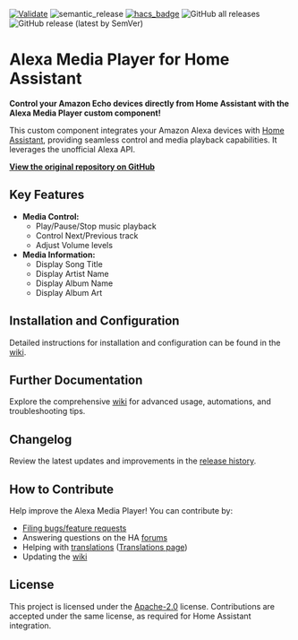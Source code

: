 [![Validate](https://github.com/alandtse/alexa_media_player/actions/workflows/validate.yaml/badge.svg)](https://github.com/alandtse/alexa_media_player/actions/workflows/validate.yaml)
![semantic_release](https://github.com/alandtse/alexa_media_player/workflows/semantic_release/badge.svg)
[![hacs_badge](https://img.shields.io/badge/HACS-Default-orange.svg)](https://github.com/hacs/integration)
![GitHub all releases](https://img.shields.io/github/downloads/alandtse/alexa_media_player/total)
![GitHub release (latest by SemVer)](https://img.shields.io/github/downloads/alandtse/alexa_media_player/latest/total)

# Alexa Media Player for Home Assistant

**Control your Amazon Echo devices directly from Home Assistant with the Alexa Media Player custom component!**

This custom component integrates your Amazon Alexa devices with [Home Assistant](https://home-assistant.io), providing seamless control and media playback capabilities.  It leverages the unofficial Alexa API.

[**View the original repository on GitHub**](https://github.com/alandtse/alexa_media_player)

## Key Features

*   **Media Control:**
    *   Play/Pause/Stop music playback
    *   Control Next/Previous track
    *   Adjust Volume levels
*   **Media Information:**
    *   Display Song Title
    *   Display Artist Name
    *   Display Album Name
    *   Display Album Art

## Installation and Configuration

Detailed instructions for installation and configuration can be found in the [wiki](https://github.com/alandtse/alexa_media_player/wiki/Configuration).

## Further Documentation

Explore the comprehensive [wiki](https://github.com/alandtse/alexa_media_player/wiki) for advanced usage, automations, and troubleshooting tips.

## Changelog

Review the latest updates and improvements in the [release history](https://github.com/alandtse/alexa_media_player/releases).

## How to Contribute

Help improve the Alexa Media Player! You can contribute by:

*   [Filing bugs/feature requests](https://github.com/alandtse/alexa_media_player/issues)
*   Answering questions on the HA [forums](https://community.home-assistant.io/t/echo-devices-alexa-as-media-player-testers-needed/58639)
*   Helping with [translations](https://app.lokalise.com/project/465185555eee18dd537ca6.39714580/) ([Translations page](https://github.com/alandtse/alexa_media_player/wiki/Translations))
*   Updating the [wiki](https://github.com/alandtse/alexa_media_player/wiki)

## License

This project is licensed under the [Apache-2.0](LICENSE) license. Contributions are accepted under the same license, as required for Home Assistant integration.